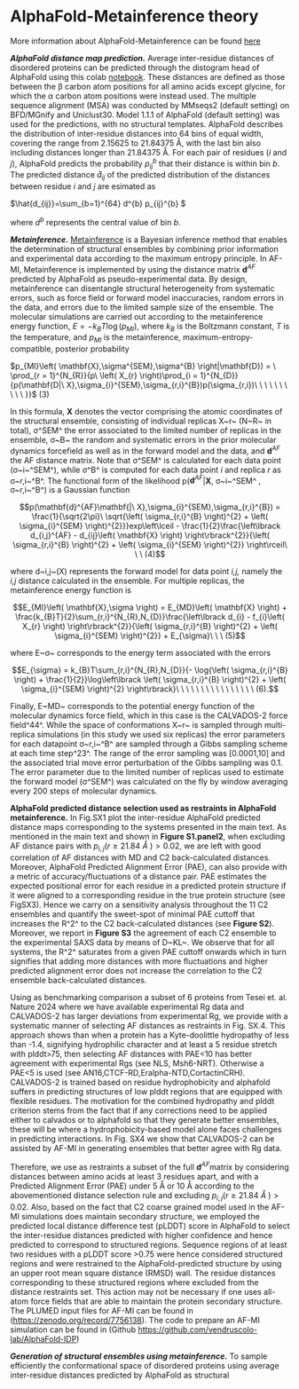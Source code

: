 # AlphaFold-Metainference theory

More information about AlphaFold-Metainference can be found [here](https://www.biorxiv.org/content/10.1101/2023.01.19.524720v1.full)

***AlphaFold distance map prediction.*** Average inter-residue distances of disordered proteins
can be predicted through the distogram head of AlphaFold using this colab [notebook](https://github.com/zshengyu14/ColabFold_distmats/blob/main/AlphaFold2.ipynb). These
distances are defined as those between the β carbon atom positions for
all amino acids except glycine, for which the α carbon atom positions
were instead used. The multiple sequence alignment (MSA) was conducted
by MMseqs2 (default setting) on BFD/MGnify and Uniclust30.
Model 1.1.1 of AlphaFold (default setting) was used for the
predictions, with no structural templates. AlphaFold describes the
distribution of inter-residue distances into 64 bins of equal width,
covering the range from 2.15625 to 21.84375 Å, with the last bin also
including distances longer than 21.84375 Å. For each pair of residues
($i$ and $j$), AlphaFold predicts the probability $p_{ij}^{b}$ that
their distance is within bin $b$. The predicted distance
${\widehat{d}}_{ij}$ of the
predicted distribution of the distances between residue $i$ and $j$ are
esimated as


$\hat{d_{ij}}=\sum_{b=1}^{64} d^{b} p_{ij}^{b} $


where $d^{b}$ represents the central value of bin $b$.

***Metainference*.** [Metainference](https://doi.org/10.1126/sciadv.1501177) is a Bayesian inference method that
enables the determination of structural ensembles by combining prior
information and experimental data according to the maximum entropy
principle. In AF-MI,  Metainference is implemented by using the
distance matrix $\mathbf{d}^{AF}$ predicted by AlphaFold as
pseudo-experimental data. By design, metainference can disentangle
structural heterogeneity from systematic errors, such as force field or
forward model inaccuracies, random errors in the data, and errors due to
the limited sample size of the ensemble. The molecular simulations
are carried out according to the metainference energy function,
$E = - k_{B}T\log\left( p_{MI} \right)$, where $k_{B}$ is the Boltzmann
constant, *T* is the temperature, and $p_{MI}$ is the metainference,
maximum-entropy-compatible, posterior probability

$p_{MI}\left( \mathbf{X},\sigma^{SEM},\sigma^{B} \right|\mathbf{D}) = \ \prod_{r = 1}^{N_{R}}{p\ \left( X_{r} \right)\prod_{i = 1}^{N_{D}}{p(\mathbf{D|\ X},\sigma_{i}^{SEM},\sigma_{r,i}^{Β})p(\sigma_{r,i})\ \ \ \ \ \ \ \ \ \ }}$
(3)

In this formula, **X** denotes the vector comprising the atomic
coordinates of the structural ensemble, consisting of individual
replicas X~r~ (N~R~ in total), σ^SEM^ the error associated to the
limited number of replicas in the ensemble, σ~B~ the random and
systematic errors in the prior molecular dynamics forcefield as well as
in the forward model and the data, and $\mathbf{d}^{AF}$ the AF distance
matrix. Note that σ^SEM^ is calculated for each data point (σ~i~^SEM^),
while σ^B^ is computed for each data point *i* and replica *r* as
σ~r,i~^B^. The functional form of the likelihood
p($\mathbf{d}^{AF}$\|**X**, σ~i~^SEM^ , σ~r,i~^B^) is a Gaussian
function

$$p(\mathbf{d}^{AF}\mathbf{|\ X},\sigma_{i}^{SEM},\sigma_{r,i}^{Β}) = \frac{1}{\sqrt{2\pi}\ \sqrt{\left( \sigma_{r,i}^{Β} \right)^{2} + \left( \sigma_{i}^{SEM} \right)^{2}}}exp\left\lceil - \frac{1}{2}\frac{\left\lbrack d_{i,j}^{AF} - d_{ij}\left( \mathbf{X} \right) \right\rbrack^{2}}{\left( \sigma_{r,i}^{Β} \right)^{2} + \left( \sigma_{i}^{SEM} \right)^{2}} \right\rceil\ \ \ (4)$$

where d~i,j~(X) represents the forward model for data point *i,j,*
namely the *i,j* distance calculated in the ensemble. For multiple
replicas, the metainference energy function is

$$E_{MI}\left( \mathbf{X},\sigma \right) = E_{MD}\left( \mathbf{X} \right) + \frac{k_{B}T}{2}\sum_{r,i}^{N_{R},N_{D}}\frac{\left\lbrack d_{i} - f_{i}\left( X_{r} \right) \right\rbrack^{2}}{\left( \sigma_{r,i}^{Β} \right)^{2} + \left( \sigma_{i}^{SEM} \right)^{2}} + E_{\sigma}\ \ \ (5)$$

where E~σ~ corresponds to the energy term associated with the errors

$$E_{\sigma} = k_{B}T\sum_{r,i}^{N_{R},N_{D}}{- \log{\left( \sigma_{r,i}^{Β} \right) + \frac{1}{2}}\log\left\lbrack \left( \sigma_{r,i}^{Β} \right)^{2} + \left( \sigma_{i}^{SEM} \right)^{2} \right\rbrack}\ \ \ \ \ \ \ \ \ \ \ \ \ \ \ \ (6).$$

Finally, E~MD~ corresponds to the potential energy function of the
molecular dynamics force field, which in this case is the CALVADOS-2
force field^44^. While the space of conformations X~r~ is sampled
through multi-replica simulations (in this study we used six replicas)
the error parameters for each datapoint σ~r,i~^B^ are sampled through a
Gibbs sampling scheme at each time step^23^. The range of the error
sampling was \[0.0001,10\] and the associated trial move error
perturbation of the Gibbs sampling was 0.1. The error parameter due to
the limited number of replicas used to estimate the forward model
(σ^SEM^) was calculated on the fly by window averaging every 200 steps
of molecular dynamics.

**AlphaFold predicted distance selection used as restraints in AlphaFold
metainference.** In Fig.SX1 plot the inter-residue AlphaFold predicted
distance maps corresponding to the systems presented in the main text.
As mentioned in the main text and shown in **Figure S1.panel2**, when
excluding AF distance pairs with $p_{i,j}(r \geq 21.84\ Å\ ) > 0.02$, we
are left with good correlation of AF distances with MD and C2
back-calculated distances. Moreover, AlphaFold Predicted Alignment Error
(PAE), can also provide with a metric of accuracy/fluctuations of a
distance pair. PAE estimates the expected positional error for each
residue in a predicted protein structure if it were aligned to a
corresponding residue in the true protein structure (see FigSX3). Hence
we carry on a sensitivity analysis throughout the 11 C2 ensembles and
quantify the sweet-spot of minimal PAE cuttoff that increases the R^2^
to the C2 back-calculated distances (see **Figure S2**). Moreover, we
report in **Figure S3** the agreement of each C2 ensemble to the
experimental SAXS data by means of D~KL~. We observe that for all
systems, the R^2^ saturates from a given PAE cuttoff onwards which in
turn signifies that adding more distances with more fluctuations and
higher predicted alignment error does not increase the correlation to
the C2 ensemble back-calculated distances.

Using as benchmarking comparison a subset of 6 proteins from Tesei et.
al. Nature 2024 where we have available experimental Rg data and
CALVADOS-2 has larger deviations from experimental Rg, we provide with a
systematic manner of selecting AF distances as restraints in Fig. SX.4.
This approach shows than when a protein has a Kyte-doolittle hydropathy
of less than -1.4, signifying hydrophilic character and at least a 5
residue stretch with plddt\>75, then selecting AF distances with PAE\<10
has better agreement with experimental Rgs (see NLS, Msh6-NRT).
Otherwise a PAE\<5 is used (see AN16,CTCF-RD,Eralpha-NTD,CortactinCRH).
CALVADOS-2 is trained based on residue hydrophobicity and alphafold
suffers in predicting structures of low plddt regions that are equipped
with flexible residues. The motivation for the combined hydropathy and
plddt criterion stems from the fact that if any corrections need to be
applied either to calvados or to alphafold so that they generate better
ensembles, these will be where a hydrophobicity-based model alone faces
challenges in predicting interactions. In Fig. SX4 we show that
CALVADOS-2 can be assisted by AF-MI in generating ensembles that better
agree with Rg data.

Therefore, we use as restraints a subset of the full
$\mathbf{d}^{AF}$matrix by considering distances between amino acids at
least 3 residues apart, and with a Predicted Alignment Error (PAE) under
5 Å or 10 Å according to the abovementioned distance selection rule and
excluding $p_{i,j}(r \geq 21.84\ Å\ ) > 0.02$. Also, based on the fact
that C2 coarse grained model used in the AF-MI simulations does maintain
secondary structure, we employed the predicted local distance difference
test (pLDDT) score in AlphaFold to select the inter-residue distances
predicted with higher confidence and hence predicted to correspond to
structured regions. Sequence regions of at least two residues with a
pLDDT score \>0.75 were hence considered structured regions and were
restrained to the AlphaFold-predicted structure by using an upper root
mean square distance (RMSD) wall. The residue distances corresponding to
these structured regions where excluded from the distance restraints
set. This action may not be necessary if one uses all-atom force fields
that are able to maintain the protein secondary structure. The PLUMED
input files for AF-MI can be found in
(<https://zenodo.org/record/7756138>). The code to prepare an AF-MI
simulation can be found in (Github
<https://github.com/vendruscolo-lab/AlphaFold-IDP>)

***Generation of structural ensembles using metainference.*** To sample
efficiently the conformational space of disordered proteins using
average inter-residue distances predicted by AlphaFold as structural
